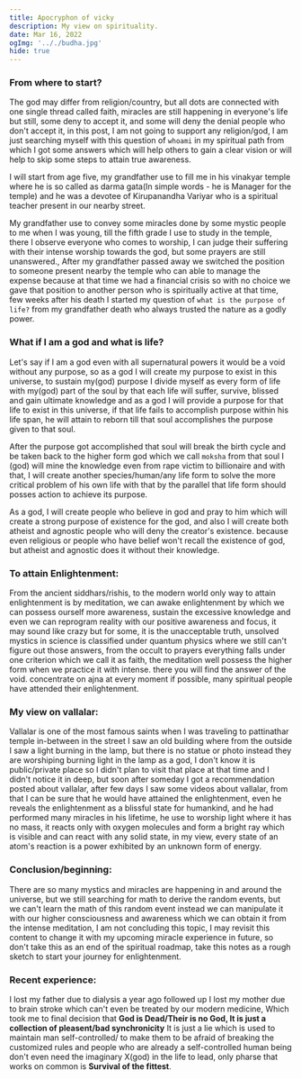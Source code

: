 ```yaml
---
title: Apocryphon of vicky
description: My view on spirituality.
date: Mar 16, 2022
ogImg: '.././budha.jpg'
hide: true
---
```


### From where to start?

The god may differ from religion/country, but all dots are connected with one single thread called faith, miracles are still happening in everyone's life but still, some deny to accept it, and some will deny the denial people who don't accept it, in this post, I am not going to support any religion/god, I am just searching myself with this question of `whoami` in my spiritual path from which I got some answers which will help others to gain a clear vision or will help to skip some steps to attain true awareness.

I will start from age five, my grandfather use to fill me in his vinakyar temple where he is so called as darma gata(In simple words - he is Manager for the temple) and he was a devotee of Kirupanandha Variyar who is a spiritual teacher present in our nearby street.

My grandfather use to convey some miracles done by some mystic people to me when I was young, till the fifth grade I use to study in the temple, there I observe everyone who comes to worship, I can judge their suffering with their intense worship towards the god, but some prayers are still unanswered., After my grandfather passed away we switched the position to someone present nearby the temple who can able to manage the expense because at that time we had a financial crisis so with no choice we gave that position to another person who is spiritually active at that time, few weeks after his death I started my question of `what is the purpose of life?` from my grandfather death who always trusted the nature as a godly power.


### What if I am a god and what is life?

Let's say if I am a god even with all supernatural powers it would be a void without any purpose, so as a god
I will create my purpose to exist in this universe, to sustain my(god) purpose I divide myself as every form of life with my(god) part of the soul by that each life will suffer, survive, blissed and gain ultimate knowledge and as a god I will provide a purpose for that life to exist in this universe, if that life fails to accomplish purpose within his life span, he will attain to reborn till that soul accomplishes the purpose given to that soul.

After the purpose got accomplished that soul will break the birth cycle and be taken back to the higher form god which we call `moksha` from that soul I (god) will mine the knowledge even from rape victim to billionaire and with that, I will create another species/human/any life form to solve the more critical problem of his own life with that by the parallel that life form should posses action to achieve its purpose.

As a god, I will create people who believe in god and pray to him which will create a strong purpose of existence for the god, and also I will create both atheist and agnostic people who will deny the creator's existence. because even religious or people who have belief won't recall the existence of god, but atheist and agnostic does it without their knowledge.

### To attain Enlightenment:

From the ancient siddhars/rishis, to the modern world only way to attain enlightenment is by meditation, we can awake enlightenment by which we can possess ourself more awareness, sustain the excessive knowledge and even we can reprogram reality with our positive awareness and focus, it may sound like crazy but for some, it is the unacceptable truth, unsolved mystics in science is classified under quantum physics where we still can't figure out those answers, from the occult to prayers everything falls under one criterion which we call it as faith, the meditation well possess the higher form when we practice it with intense. there you will find the answer of the void. concentrate on ajna at every moment if possible, many spiritual people have attended their enlightenment.

### My view on vallalar:

Vallalar is one of the most famous saints when I was traveling to pattinathar temple in-between in the street I saw an old building where from the outside I saw a light burning in the lamp, but there is no statue or photo instead they are worshiping burning light in the lamp as a god, I don't know it is public/private place so I didn't plan to visit that place at that time and I didn't notice it in deep, but soon after someday I got a recommendation posted about vallalar, after few days I saw some videos about vallalar, from that I can be sure that he would have attained the enlightenment, even he reveals the enlightenment as a blissful state for humankind, and he had performed many miracles in his lifetime, he use to worship light where it has no mass, it reacts only with oxygen molecules and form a bright ray which is visible and can react with any solid state,
in my view, every state of an atom's reaction is a power exhibited by an unknown form of energy.

### Conclusion/beginning:

There are so many mystics and miracles are happening in and around the universe, but we still searching for math to derive the random events, but we can't learn the math of this random event instead we can manipulate it with our higher consciousness and awareness which we can obtain it from the intense meditation, I am not concluding this topic, I may revisit this content to change it with my upcoming miracle experience in future, so don't take this as an end of the spiritual roadmap, take this notes as a rough sketch to start your journey for enlightenment.

### Recent experience:

I lost my father due to dialysis a year ago followed up I lost my mother due to brain stroke which can't even be treated by our modern medicine, Which took me to final decision that **God is Dead/Their is no God, It is just a collection of pleasent/bad synchronicity** It is just a lie which is used to maintain man self-controlled/ to make them to be afraid of breaking the customized rules and people who are already a self-controlled human being don't even need the imaginary X(god) in the life to lead, only pharse that works on common is **Survival of the fittest**.
